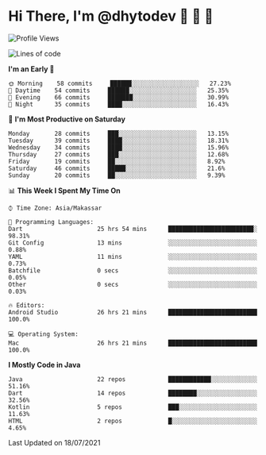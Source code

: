 # Hi There, I'm @dhytodev 👋 👋 👋

<!--
**DhytoDev/dhytodev** is a ✨ _special_ ✨ repository because its `README.md` (this file) appears on your GitHub profile.

Here are some ideas to get you started:

- 🔭 I’m currently working on ...
- 🌱 I’m currently learning ...
- 👯 I’m looking to collaborate on ...
- 🤔 I’m looking for help with ...
- 💬 Ask me about ...
- 📫 How to reach me: ...
- 😄 Pronouns: ...
- ⚡ Fun fact: ...
-->

<!--START_SECTION:waka-->
![Profile Views](http://img.shields.io/badge/Profile%20Views-0-blue)

![Lines of code](https://img.shields.io/badge/From%20Hello%20World%20I%27ve%20Written-277968%20lines%20of%20code-blue)

**I'm an Early 🐤** 

```text
🌞 Morning    58 commits     ██████░░░░░░░░░░░░░░░░░░░   27.23% 
🌆 Daytime    54 commits     ██████░░░░░░░░░░░░░░░░░░░   25.35% 
🌃 Evening    66 commits     ███████░░░░░░░░░░░░░░░░░░   30.99% 
🌙 Night      35 commits     ████░░░░░░░░░░░░░░░░░░░░░   16.43%

```
📅 **I'm Most Productive on Saturday** 

```text
Monday       28 commits     ███░░░░░░░░░░░░░░░░░░░░░░   13.15% 
Tuesday      39 commits     ████░░░░░░░░░░░░░░░░░░░░░   18.31% 
Wednesday    34 commits     ████░░░░░░░░░░░░░░░░░░░░░   15.96% 
Thursday     27 commits     ███░░░░░░░░░░░░░░░░░░░░░░   12.68% 
Friday       19 commits     ██░░░░░░░░░░░░░░░░░░░░░░░   8.92% 
Saturday     46 commits     █████░░░░░░░░░░░░░░░░░░░░   21.6% 
Sunday       20 commits     ██░░░░░░░░░░░░░░░░░░░░░░░   9.39%

```


📊 **This Week I Spent My Time On** 

```text
⌚︎ Time Zone: Asia/Makassar

💬 Programming Languages: 
Dart                     25 hrs 54 mins      ████████████████████████░   98.31% 
Git Config               13 mins             ░░░░░░░░░░░░░░░░░░░░░░░░░   0.88% 
YAML                     11 mins             ░░░░░░░░░░░░░░░░░░░░░░░░░   0.73% 
Batchfile                0 secs              ░░░░░░░░░░░░░░░░░░░░░░░░░   0.05% 
Other                    0 secs              ░░░░░░░░░░░░░░░░░░░░░░░░░   0.03%

🔥 Editors: 
Android Studio           26 hrs 21 mins      █████████████████████████   100.0%

💻 Operating System: 
Mac                      26 hrs 21 mins      █████████████████████████   100.0%

```

**I Mostly Code in Java** 

```text
Java                     22 repos            ████████████░░░░░░░░░░░░░   51.16% 
Dart                     14 repos            ████████░░░░░░░░░░░░░░░░░   32.56% 
Kotlin                   5 repos             ███░░░░░░░░░░░░░░░░░░░░░░   11.63% 
HTML                     2 repos             █░░░░░░░░░░░░░░░░░░░░░░░░   4.65%

```



 Last Updated on 18/07/2021
<!--END_SECTION:waka-->
